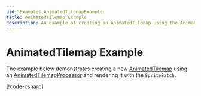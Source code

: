 ```yaml
---
uid: Examples.AnimatedTilemapExample
title: AnimatedTilemap Example
description: An example of creating an AnimatedTilemap using the AnimatedTilemapProcessor.
---
```


# AnimatedTilemap Example

The example below demonstrates creating a new [AnimatedTilemap](<xref:MonoGame.Aseprite.Tilemaps.AnimatedTilemap>) using an [AnimatedTilemapProcessor](<xref:MonoGame.Aseprite.Content.Processors.AnimatedTilemapProcessor>) and rendering it with the `SpriteBatch`.


[!code-csharp[](AnimatedTilemapExample.cs?highlight=3-5,11,28,31,37,49)]
